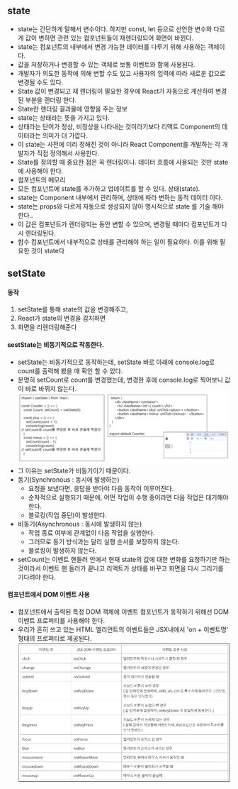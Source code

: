 ## state
- state는 간단하게 말해서 변수이다. 하지만 const, let 등으로 선언한 변수와 다르게 값이 변하면 관련 있는 컴포넌트들이 재렌더링되어 화면이 바뀐다.
- state는 컴포넌트의 내부에서 변경 가능한 데이터를 다루기 위해 사용하는 객체이다.
- 값을 저장하거나 변경할 수 있는 객체로 보통 이벤트와 함께 사용된다.
- 개발자가 의도한 동작에 의해 변할 수도 있고 사용자의 입력에 따라 새로운 값으로 변경될 수도 있다.
- State 값이 변경되고 재 렌더링이 필요한 경우에 React가 자동으로 계산하여 변경된 부분을 렌더링 한다.
- State란 랜더링 결과물에 영향을 주는 정보
- state는 상태라는 뜻을 가지고 있다.
- 상태라는 단어가 정상, 비정상을 나타내는 것이라기보다 리액트 Component의 데이터라는 의미가 더 가깝다.
- 이 state는 사전에 미리 정해진 것이 아니라 React Component를 개발하는 각 개발자가 직접 정의해서 사용한다.
- State를 정의할 때 중요한 점은 꼭 렌더링이나. 데이터 흐름에 사용되는 것만 state에 사용해야 한다.
- 컴포넌트의 메모리
- 모든 컴포넌트에 state를 추가하고 업데이트를 할 수 있다.
상태(state).
- state는 Component 내부에서 관리하며, 상태에 따라 변하는 동적 데이터 이다.
- state는 props와 다르게 자동으로 생성되지 않아 명시적으로 state 를 기술 해야 한다..
- 이 값은 컴포넌트가 렌더링되는 동안 변할 수 있으며, 변경될 때마다 컴포넌트가 다시 렌더링된다.
- 함수 컴포넌트에서 내부적으로 상태를 관리해야 하는 일이 필요하다. 이를 위해 필요한 것이 state다
## setState
#### 동작
1. setState를 통해 state의 값을 변경해주고,
2. React가 state의 변경을 감지하면
3. 화면을 리렌더링해준다
#### sestState는 비동기적으로 작동한다.
- setState는 비동기적으로 동작하는데, setState 바로 아래에 console.log로 count를 출력해 봤을 때 확인
할 수 있다.
- 분명히 setCount로 count를 변경했는데, 변경한 후에 console.log로 찍어보니 값이 바로 바뀌지 않는다.
![alt text](iamges/setstate.png)
- 그 이유는 setState가 비동기이기 때문이다.
- 동기(Synchronous : 동시에 발생하는)
    - 요청을 보냈다면, 응답을 받아야 다음 동작이 이루어진다.
    - 순차적으로 실행되기 때문에, 어떤 작업이 수행 중이라면 다음 작업은 대기해야 한다.
    - 블로킹(작업 중단)이 발생한다.
- 비동기(Asynchronous : 동시에 발생하지 않는)
    - 작업 종료 여부에 관계없이 다음 작업을 실행한다.
    - 그러므로 동기 방식과는 달리 실행 순서를 보장하지 않는다.
    - 블로킹이 발생하지 않는다.
- setCount는 이벤트 핸들러 안에서 현재 state의 값에 대한 변화를 요청하기만 하는 것이라서 이벤트 핸
들러가 끝나고 리액트가 상태를 바꾸고 화면을 다시 그리기를 기다려야 한다.
#### 컴포넌트에서 DOM 이벤트 사용
- 컴포넌트에서 출력된 특정 DOM 객체에 이벤트 컴포넌트가 동작하기 위해선 DOM이벤트 프로퍼티를 사용해야 한다.
- 우리가 흔히 쓰고 있는 HTML 엘리먼트의 이벤트들은 JSX내에서 'on + 이벤트명' 형태의 프로퍼티로 제공된다.
![alt text](iamges/이벤트.png)